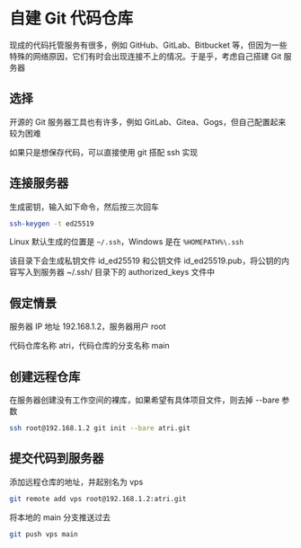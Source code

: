# 自建 Git 代码仓库

现成的代码托管服务有很多，例如 GitHub、GitLab、Bitbucket 等，但因为一些特殊的网络原因，它们有时会出现连接不上的情况。于是乎，考虑自己搭建 Git 服务器

## 选择

开源的 Git 服务器工具也有许多，例如 GitLab、Gitea、Gogs，但自己配置起来较为困难

如果只是想保存代码，可以直接使用 git 搭配 ssh 实现

## 连接服务器

生成密钥，输入如下命令，然后按三次回车

```sh
ssh-keygen -t ed25519
```

Linux 默认生成的位置是 `~/.ssh`，Windows 是在 `%HOMEPATH%\.ssh`

该目录下会生成私钥文件 id_ed25519 和公钥文件 id_ed25519.pub，将公钥的内容写入到服务器 ~/.ssh/ 目录下的 authorized_keys 文件中

## 假定情景

服务器 IP 地址 192.168.1.2，服务器用户 root

代码仓库名称 atri，代码仓库的分支名称 main

## 创建远程仓库

在服务器创建没有工作空间的裸库，如果希望有具体项目文件，则去掉 --bare 参数

```sh
ssh root@192.168.1.2 git init --bare atri.git
```

## 提交代码到服务器

添加远程仓库的地址，并起别名为 vps

```sh
git remote add vps root@192.168.1.2:atri.git
```

将本地的 main 分支推送过去

```sh
git push vps main
```
